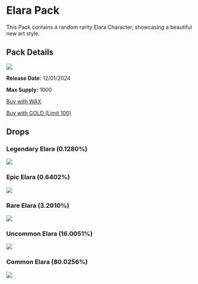 # Elara Pack

This Pack contains a random rarity Elara Character, showcasing a beautiful new art style.

## Pack Details

<a href="https://wax.atomichub.io/explorer/template/wax-mainnet/brpg/Elara-Pack_859168">
    <img src="https://atomichub-ipfs.com/ipfs/QmbrJDEDhnEmV6Y88MYC84DqGQ6hMuVERpGcC2BZL3LXvu" />
</a>

**Release Date:** 12/01/2024

**Max Supply:** 1000

[Buy with WAX](https://neftyblocks.com/collection/brpg/drops/228824)

[Buy with GOLD (Limit 100)](https://nfthive.io/drop/10223)

## Drops

### Legendary Elara (0.1280%)

<a href="https://wax.atomichub.io/explorer/template/wax-mainnet/brpg/Elara_859164">
    <img src="https://atomichub-ipfs.com/ipfs/QmR5116M67RYuRaVeEGwsQZQwLfRZeF77gFK5wp3MPbTXz" />
</a>

### Epic Elara (0.6402%)

<a href="https://wax.atomichub.io/explorer/template/wax-mainnet/brpg/Elara_859163">
    <img src="https://atomichub-ipfs.com/ipfs/QmXPjH7AnuA1Ki8t2HkPgiGoBYjzYfNdcEiGwW94cbJUTU" />
</a>

### Rare Elara (3.2010%)

<a href="https://wax.atomichub.io/explorer/template/wax-mainnet/brpg/Elara_859162">
    <img src="https://atomichub-ipfs.com/ipfs/QmTPSqH8QSARGYEH9LQkuHLCovpwxDfbzdUcnL6HduG2fm" />
</a>

### Uncommon Elara (16.0051%)

<a href="https://wax.atomichub.io/explorer/template/wax-mainnet/brpg/Elara_859160">
    <img src="https://atomichub-ipfs.com/ipfs/QmNcHBfHWGJJR8ZcnDcCH5aY4qvtiD4moVRNa1YKrWzEKR" />
</a>

### Common Elara (80.0256%)

<a href="https://wax.atomichub.io/explorer/template/wax-mainnet/brpg/Elara_859161">
    <img src="https://atomichub-ipfs.com/ipfs/QmdHrQhnqMSdDL9HNvTiRa6TFAH55Pu9Ac3nA8A6FQK8UN" />
</a>
